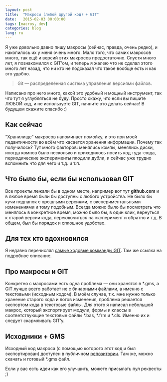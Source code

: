 ```yaml
---
layout: post
title:  "Макросы (любой другой код) + GIT"
date:   2015-02-03 00:00:00
tags: [macros, dev]
categories: blog
lang: ru
---
```


Я уже довольно давно пишу макросы (сейчас, правда, очень редко), и накопилось их у меня очень много. Мало того, что самих макросов много, так ещё и версий этих макросов предостаточно. Спустя много лет, я познакомился с GIT’ом, и теперь я жалею что не сделал этого много лет назад, что ни кто не подсказал что такое вообще есть и как это удобно.

> Git — распределённая система управления версиями файлов.

Написано про него много, какой это удобный и мощный инструмент, так что тут я углубляться не буду. Просто скажу, что если вы пишите ЛЮБОЙ код, и не используете GIT, начните это делать сейчас! В будущем скажите спасибо :)

## Как сейчас

“Хранилище” макросов напоминает помойку, и это при моей педантичности во всём что касается хранения информации. Почему так получилось? Тут много факторов: менялись компы, менялись диски, иногда компов было несколько и приходилось носить код туда-сюда, периодические эксперименты плодили дубли, и сейчас уже трудно вспомнить что для чего и т.д. и т.п.

## Что было бы, если бы использовал GIT

Все проекты лежали бы в одном месте, например вот тут **github.com** и в любое время были бы доступны с любого устройства. Не было бы кучи подпапок с прошлыми версиями, с экспериментальными изменениями и тому подобным. Всегда можно было бы посмотреть что менялось в конкретное время, можно было бы, в один клик, вернуться к старой версии кода, переключиться на эксперимент и обратно и т.д. В общем, был бы порядок и сплошное удобство.

## Для тех кто вдохновился

Я недавно перечислял [самые ходовые комманды GIT](https://gist.github.com/cdrpro/f01cc1a5a008436387fa). Там же ссылка на подробное описание.

## Про макросы и GIT

Конкретно с макросами есть одна проблема — они хранятся в *.gms, а GIT лучше всего работает не с бинарными файлами, а именно с текстовыми (исходным кодом). В моём случае, т.к. мне нужно только хранение старого кода и логов изменения, проблема решается экспортом кода в текстовые файлы. Для этого я написал небольшой макрос, который экспортирует модули, формы и классы в соответствующие текстовые файлы *.bas, *.frm и *.cls. Именно их и следует скармливать GIT’у.

## Исходники + GMS

Исходный код макроса (с помощью которого этот код и был экспортирован) доступен в публичном [репозитории](https://github.com/cdrpro-macros/gms-code-export). Там же, можно скачать и готовый *.gms файл.

Если у вас есть идеи как его улучшить, можете присылать пул реквесты ;)
